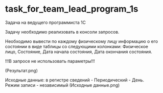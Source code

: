 # task_for_team_lead_program_1s
Задача на ведущего программиста 1С

Задачу необходимо реализовать в консоли запросов.

Необходимо вывести по каждому физическому лицу информацию о его состоянии в виде таблицы со следующими колонками: Физическое лицо, Состояние, Дата начала состояния, Дата окончания состояния.

!!!В запросе не использовать параметры!!!

(Результат.png)

Исходные данные: в регистре сведений - Периодический - День. Режим записи - независимый
(Исходные данные.png)

